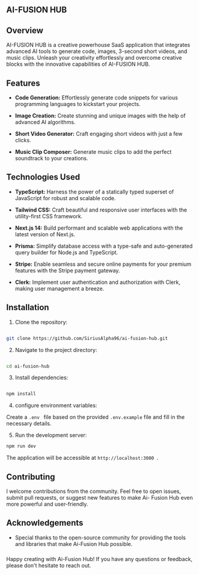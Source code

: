 ## AI-FUSION HUB

## Overview

AI-FUSION HUB is a creative powerhouse SaaS application that integrates advanced AI tools to generate code, images, 3-second short videos, and music clips. Unleash your creativity effortlessly and overcome creative blocks with the innovative capabilities of AI-FUSION HUB.


## Features

- **Code Generation:** Effortlessly generate code snippets for various programming languages to kickstart your projects.

- **Image Creation:** Create stunning and unique images with the help of advanced AI algorithms.

- **Short Video Generator:** Craft engaging short videos with just a few clicks.

- **Music Clip Composer:** Generate music clips to add the perfect soundtrack to your creations.

## Technologies Used


- **TypeScript:** Harness the power of a statically typed superset of JavaScript for robust and scalable code.

- **Tailwind CSS:** Craft beautiful and responsive user interfaces with the utility-first CSS framework.

- **Next.js 14:** Build performant and scalable web applications with the latest version of Next.js.

- **Prisma:** Simplify database access with a type-safe and auto-generated query builder for Node.js and TypeScript.

- **Stripe:** Enable seamless and secure online payments for your premium features with the Stripe payment gateway.

- **Clerk:** Implement user authentication and authorization with Clerk, making user management a breeze.

  

## Installation

1. Clone the repository:

```bash

git clone https://github.com/SiriusAlpha96/ai-fusion-hub.git

```

2. Navigate to the project directory:

```bash

cd ai-fusion-hub

```

3. Install dependencies: 

```bash 

npm install

```

4. configure environment variables:

Create a ```.env ``` file based on the provided ```.env.example``` file and fill in the necessary details.

5. Run the development server:

```bash 
npm run dev

```

The application will be accessible at ```http://localhost:3000 ```.

## Contributing

I welcome contributions from the community. Feel free to open issues, submit pull requests, or suggest new features to make Ai- Fusion Hub even more powerful and user-friendly.


## Acknowledgements

- Special thanks to the open-source community for providing the tools and libraries that make Ai-Fusion Hub possible.



###


Happy creating with Ai-Fusion Hub! If you have any questions or feedback, please don't hesitate to reach out.